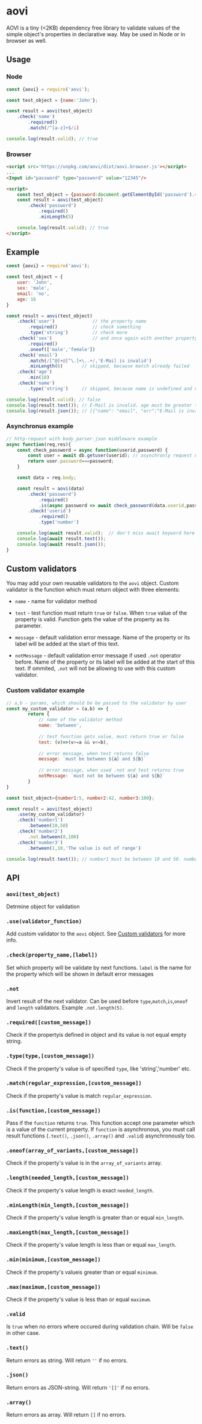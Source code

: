 # aovi

AOVI is a tiny (<2KB) dependency free library to validate values of the simple object's properties in declarative way. May be used in Node or in browser as well.

## Usage

### Node
```js
const {aovi} = require('aovi');

const test_object = {name:'John'};

const result = aovi(test_object)
    .check('name')
        .required()
        .match(/^[a-z]+$/i)

console.log(result.valid); // true
```

### Browser
```html
<script src='https://unpkg.com/aovi/dist/aovi.browser.js'></script>
...
<Input id="password" type="password" value="12345"/>

<script>
    const test_object = {password:document.getElementById('password').value};
    const result = aovi(test_object)
        .check('password')
            .required()
            .minLength(5)

    console.log(result.valid); // true
</script>
```


## Example

```js
const {aovi} = require('aovi');

const test_object = {
    user: 'John',
    sex: 'male',
    email: 'no',
    age: 16
}

const result = aovi(test_object)
    .check('user')              // the property name
        .required()             // check something
        .type('string')         // check more
    .check('sex')               // and once again with another property
        .required()
        .oneof(['male','female'])
    .check('email')
        .match(/[^@]+@[^\.]+\..+/,'E-Mail is invalid')
        .minLength(6)       // skipped, because match already failed
    .check('age')
        .min(18)
    .check('name')
        .type('string')     // skipped, because name is undefined and not required     

console.log(result.valid); // false
console.log(result.text()); // E-Mail is invalid. age must be greater than 18.
console.log(result.json()); // [{"name": "email", "err":"E-Mail is invalid"},{"name": "age", "err":"age must be greater than 18"}]
```
### Asynchronus example
```js
// http-request with body_parser.json middleware example
async function(req,res){
    const check_password = async function(userid,password) {
        const user = await db.getuser(userid); // asynchronly request user from db 
        return user.password===password;
    }

    const data = req.body;

    const result = aovi(data)     
        .check('password')
            .required()    
            .is(async password => await check_password(data.userid,password)),'Wrong password')
        .check('userid')
            .required()
            .type('number')

    console.log(await result.valid);  // don't miss await keyword here
    console.log(await result.text());
    console.log(await result.json());
}

```

## Custom validators
You may add your own reusable validators to the `aovi` object. Custom validator is the function which must return object with three elements:

* `name` - name for validator method 

* `test` - test function must return `true` or `false`. When `true` value of the property is valid. Function gets the value of the property as its parameter.

* `message` - default validation error message. Name of the property or its label will be added at the start of this text.

* `notMessage` - default validation error message if used `.not` operator before. Name of the property or its label will be added at the start of this text. If ommited, `.not` will not be allowing to use with this custom validator.

### Custom validator example

```js
// a,b - params, which should be be passed to the validator by user
const my_custom_validator = (a,b) => {                      
        return {    
            // name of the validator method
            name: 'between',             
            
            // test function gets value, must return true or false
            test: (v)=>(v>=a && v<=b),      
            
            // error message, when test returns false
            message: `must be between ${a} and ${b}`      
            
            // error message, when used .not and test returns true
            notMessage: `must not be between ${a} and ${b}` 
        }
}

const test_object={number1:5, number2:42, number3:100};

const result = aovi(test_object)
    .use(my_custom_validator)
    .check('number1')
        .between(10,50)
    .check('number2')
        .not.between(0,100)
    .check('number3')
        .between(1,10,'The value is out of range')

console.log(result.text()); // number1 must be between 10 and 50. number2 must not be between 0 and 100. The value is out of range.
```

## API

### `aovi(test_object)`

Detrmine object for validation

### `.use(validator_function)`

Add custom validator to the `aovi` object. See [Custom validators](#custom-validators) for more info.

### `.check(property_name,[label])`

Set which property will be validate by next functions. `label` is the name for the property which will be shown in default error messages

### `.not`

Invert result of the next validator. Can be used before `type`,`match`,`is`,`oneof` and `length` validators. Example `.not.length(5)`.

### `.required([custom_message])`

Check if the propertyis defined in object and its value is not equal empty string. 

### `.type(type,[custom_message])`

Check if the property's value is of specified `type`, like 'string','number' etc. 

### `.match(regular_expression,[custom_message])`

Check if the property's value is match `regular_expression`.

### `.is(function,[custom_message])`

Pass if the `function` returns `true`. This function accept one parameter which is a value of the current property. If `function` is asynchronous, you must call result functions (`.text()`, `.json()`, `.array()` and `.valid`) asynchronously too.

### `.oneof(array_of_variants,[custom_message])`

Check if the property's value is in the `array_of_variants` array.

### `.length(needed_length,[custom_message])`

Check if the property's value length is exact `needed_length`.

### `.minLength(min_length,[custom_message])`

Check if the property's value length is greater than or equal `min_length`.

### `.maxLength(max_length,[custom_message])`

Check if the property's value length is less than or equal `max_length`.

### `.min(minimum,[custom_message])`

Check if the property's valueis greater than or equal `minimum`.

### `.max(maximum,[custom_message])`

Check if the property's value is less than or equal `maximum`.

### `.valid`

Is `true` when no errors where occured during validation chain. Will be `false` in other case.

### `.text()`

Return errors as string. Will return `''` if no errors.

### `.json()`

Return errors as JSON-string. Will return `'[]'` if no errors.

### `.array()`

Return errors as array. Will return `[]` if no errors.